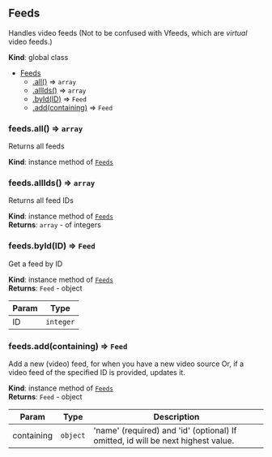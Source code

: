 <a name="Feeds"></a>

## Feeds
Handles video feeds
(Not to be confused with Vfeeds, which are _virtual_ video feeds.)

**Kind**: global class  

* [Feeds](#Feeds)
    * [.all()](#Feeds+all) ⇒ <code>array</code>
    * [.allIds()](#Feeds+allIds) ⇒ <code>array</code>
    * [.byId(ID)](#Feeds+byId) ⇒ <code>Feed</code>
    * [.add(containing)](#Feeds+add) ⇒ <code>Feed</code>

<a name="Feeds+all"></a>

### feeds.all() ⇒ <code>array</code>
Returns all feeds

**Kind**: instance method of <code>[Feeds](#Feeds)</code>  
<a name="Feeds+allIds"></a>

### feeds.allIds() ⇒ <code>array</code>
Returns all feed IDs

**Kind**: instance method of <code>[Feeds](#Feeds)</code>  
**Returns**: <code>array</code> - of integers  
<a name="Feeds+byId"></a>

### feeds.byId(ID) ⇒ <code>Feed</code>
Get a feed by ID

**Kind**: instance method of <code>[Feeds](#Feeds)</code>  
**Returns**: <code>Feed</code> - object  

| Param | Type |
| --- | --- |
| ID | <code>integer</code> | 

<a name="Feeds+add"></a>

### feeds.add(containing) ⇒ <code>Feed</code>
Add a new (video) feed, for when you have a new video source
Or, if a video feed of the specified ID is provided, updates it.

**Kind**: instance method of <code>[Feeds](#Feeds)</code>  
**Returns**: <code>Feed</code> - object  

| Param | Type | Description |
| --- | --- | --- |
| containing | <code>object</code> | 'name' (required) and 'id' (optional) If omitted, id will be next highest value. |

